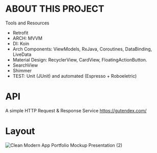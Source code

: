 # ABOUT THIS PROJECT

Tools and Resources 

- Retrofit
- ARCH: MVVM
- DI: Koin
- Arch Components: ViewModels, RxJava, Coroutines, DataBinding, LiveData
- Material Design: RecyclerView, CardView, FloatingActionButton.
- SearchView
- Shimmer
- TEST: Unit (JUnit) and automated (Espresso + Roboeletric) 

# API 
A simple HTTP Request & Response Service
https://gutendex.com/

# Layout

![Clean Modern App Portfolio Mockup Presentation (2)](https://github.com/BruMedeiross/BOOKSTORE/assets/62109684/da06d532-3645-423b-9923-e2e5bf85744b)
